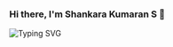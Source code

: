 ### Hi there, I'm Shankara Kumaran S 👋

<img src ="https://readme-typing-svg.herokuapp.com?font=Montserrat&color=A0A0AO&size=24&lines=Hey+there,+I'm+Shankara+Kumaran+S;I'm+an+AI+Engineer.;An+AI+Developer+!.;Researcher.;" alt="Typing SVG" >

<!--
**SSK14031998/SSK14031998** is a ✨ _special_ ✨ repository because its `README.md` (this file) appears on your GitHub profile.

Here are some ideas to get you started:

- 🔭 I’m currently working on ...
- 🌱 I’m currently learning ...
- 👯 I’m looking to collaborate on ...
- 🤔 I’m looking for help with ...
- 💬 Ask me about ...
- 📫 How to reach me: ...
- 😄 Pronouns: ...
- ⚡ Fun fact: ...
-->
